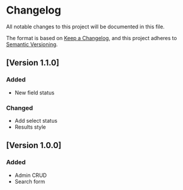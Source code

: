# Changelog
All notable changes to this project will be documented in this file.

The format is based on [Keep a Changelog](https://keepachangelog.com/en/1.0.0/),
and this project adheres to [Semantic Versioning](https://semver.org/spec/v2.0.0.html).

## [Version 1.1.0]
### Added
- New field status

### Changed
- Add select status
- Results style

## [Version 1.0.0]
### Added
- Admin CRUD
- Search form